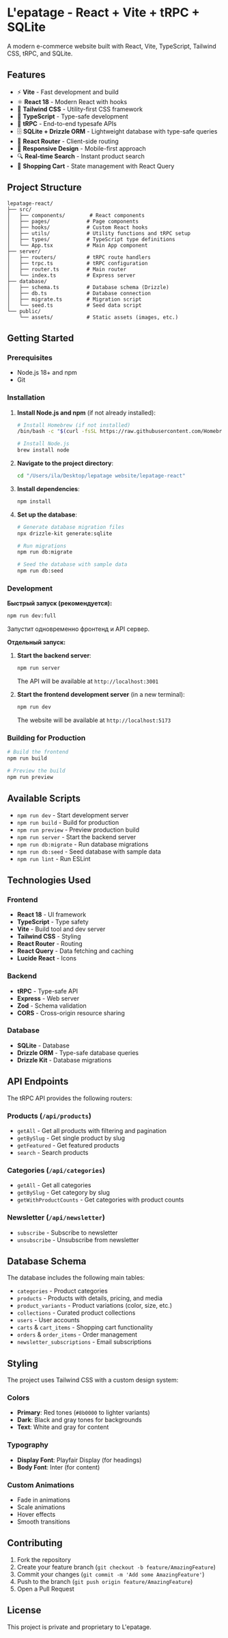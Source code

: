 # L'epatage - React + Vite + tRPC + SQLite

A modern e-commerce website built with React, Vite, TypeScript, Tailwind CSS, tRPC, and SQLite.

## Features

- ⚡ **Vite** - Fast development and build
- ⚛️ **React 18** - Modern React with hooks
- 🎨 **Tailwind CSS** - Utility-first CSS framework
- 🔧 **TypeScript** - Type-safe development
- 🚀 **tRPC** - End-to-end typesafe APIs
- 🗄️ **SQLite + Drizzle ORM** - Lightweight database with type-safe queries
- 🎯 **React Router** - Client-side routing
- 📱 **Responsive Design** - Mobile-first approach
- 🔍 **Real-time Search** - Instant product search
- 🛒 **Shopping Cart** - State management with React Query

## Project Structure

```
lepatage-react/
├── src/
│   ├── components/        # React components
│   ├── pages/            # Page components
│   ├── hooks/            # Custom React hooks
│   ├── utils/            # Utility functions and tRPC setup
│   ├── types/            # TypeScript type definitions
│   └── App.tsx           # Main App component
├── server/
│   ├── routers/          # tRPC route handlers
│   ├── trpc.ts           # tRPC configuration
│   ├── router.ts         # Main router
│   └── index.ts          # Express server
├── database/
│   ├── schema.ts         # Database schema (Drizzle)
│   ├── db.ts             # Database connection
│   ├── migrate.ts        # Migration script
│   └── seed.ts           # Seed data script
└── public/
    └── assets/           # Static assets (images, etc.)
```

## Getting Started

### Prerequisites

- Node.js 18+ and npm
- Git

### Installation

1. **Install Node.js and npm** (if not already installed):
   ```bash
   # Install Homebrew (if not installed)
   /bin/bash -c "$(curl -fsSL https://raw.githubusercontent.com/Homebrew/install/HEAD/install.sh)"
   
   # Install Node.js
   brew install node
   ```

2. **Navigate to the project directory**:
   ```bash
   cd "/Users/ila/Desktop/lepatage website/lepatage-react"
   ```

3. **Install dependencies**:
   ```bash
   npm install
   ```

4. **Set up the database**:
   ```bash
   # Generate database migration files
   npx drizzle-kit generate:sqlite
   
   # Run migrations
   npm run db:migrate
   
   # Seed the database with sample data
   npm run db:seed
   ```

### Development

**Быстрый запуск (рекомендуется):**
```bash
npm run dev:full
```
Запустит одновременно фронтенд и API сервер.

**Отдельный запуск:**

1. **Start the backend server**:
   ```bash
   npm run server
   ```
   The API will be available at `http://localhost:3001`

2. **Start the frontend development server** (in a new terminal):
   ```bash
   npm run dev
   ```
   The website will be available at `http://localhost:5173`

### Building for Production

```bash
# Build the frontend
npm run build

# Preview the build
npm run preview
```

## Available Scripts

- `npm run dev` - Start development server
- `npm run build` - Build for production
- `npm run preview` - Preview production build
- `npm run server` - Start the backend server
- `npm run db:migrate` - Run database migrations
- `npm run db:seed` - Seed database with sample data
- `npm run lint` - Run ESLint

## Technologies Used

### Frontend
- **React 18** - UI framework
- **TypeScript** - Type safety
- **Vite** - Build tool and dev server
- **Tailwind CSS** - Styling
- **React Router** - Routing
- **React Query** - Data fetching and caching
- **Lucide React** - Icons

### Backend
- **tRPC** - Type-safe API
- **Express** - Web server
- **Zod** - Schema validation
- **CORS** - Cross-origin resource sharing

### Database
- **SQLite** - Database
- **Drizzle ORM** - Type-safe database queries
- **Drizzle Kit** - Database migrations

## API Endpoints

The tRPC API provides the following routers:

### Products (`/api/products`)
- `getAll` - Get all products with filtering and pagination
- `getBySlug` - Get single product by slug
- `getFeatured` - Get featured products
- `search` - Search products

### Categories (`/api/categories`)
- `getAll` - Get all categories
- `getBySlug` - Get category by slug
- `getWithProductCounts` - Get categories with product counts

### Newsletter (`/api/newsletter`)
- `subscribe` - Subscribe to newsletter
- `unsubscribe` - Unsubscribe from newsletter

## Database Schema

The database includes the following main tables:
- `categories` - Product categories
- `products` - Products with details, pricing, and media
- `product_variants` - Product variations (color, size, etc.)
- `collections` - Curated product collections
- `users` - User accounts
- `carts` & `cart_items` - Shopping cart functionality
- `orders` & `order_items` - Order management
- `newsletter_subscriptions` - Email subscriptions

## Styling

The project uses Tailwind CSS with a custom design system:

### Colors
- **Primary**: Red tones (`#8b0000` to lighter variants)
- **Dark**: Black and gray tones for backgrounds
- **Text**: White and gray for content

### Typography
- **Display Font**: Playfair Display (for headings)
- **Body Font**: Inter (for content)

### Custom Animations
- Fade in animations
- Scale animations
- Hover effects
- Smooth transitions

## Contributing

1. Fork the repository
2. Create your feature branch (`git checkout -b feature/AmazingFeature`)
3. Commit your changes (`git commit -m 'Add some AmazingFeature'`)
4. Push to the branch (`git push origin feature/AmazingFeature`)
5. Open a Pull Request

## License

This project is private and proprietary to L'epatage.